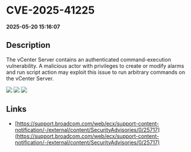# CVE-2025-41225

**2025-05-20 15:16:07**

## Description
The vCenter Server contains an authenticated command-execution vulnerability. A malicious actor with privileges to create or modify alarms and run script action may exploit this issue to run arbitrary commands on the vCenter Server.

![](https://img.shields.io/static/v1?label=Score&message=8.8&color=red)
![](https://img.shields.io/static/v1?label=Severity&message=HIGH&color=red)
![](https://img.shields.io/static/v1?label=CWE&message=RCE&color=green)

## Links
- [https://support.broadcom.com/web/ecx/support-content-notification/-/external/content/SecurityAdvisories/0/25717](https://support.broadcom.com/web/ecx/support-content-notification/-/external/content/SecurityAdvisories/0/25717)
